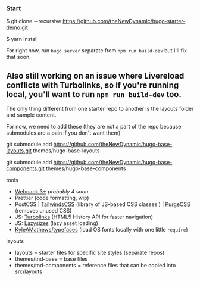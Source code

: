 ### Start
$ git clone --recursive https://github.com/theNewDynamic/hugo-starter-demo.git

$ yarn install


For right now, run `hugo server` separate from `npm run build-dev` but I'll fix that soon.

Also still working on an issue where Livereload conflicts with Turbolinks, so if you're running local, you'll want to run `npm run build-dev` too. 
---

The only thing different from one starter repo to another is the layouts folder and sample content.

For now, we need to add these (they are not a part of the repo because submodules are a pain if you don't want them)

git submodule add https://github.com/theNewDynamic/hugo-base-layouts.git themes/hugo-base-layouts

git submodule add https://github.com/theNewDynamic/hugo-base-components.git themes/hugo-base-components


tools
 - [Webpack 3+](https://webpack.js.org/) _probably 4 soon_
 - Prettier (code formatting, wip)
 - PostCSS | [TailwindsCSS](https://tailwindcss.com/) (library of JS-based CSS classes ) | [PurgeCSS](https://www.purgecss.com/) (removes unused CSS)
 - JS: [Turbolinks](https://github.com/turbolinks/turbolinks) (HTML5 History API for faster navigation)
 - JS: [Lazysizes](https://github.com/aFarkas/lazysizes) (lazy asset loading)
 - [KyleAMathews/typefaces](https://github.com/KyleAMathews/typefaces) (load OS fonts locally with one little `require`)

 layouts
 - layouts = starter files for specific site styles (separate repos)
 - themes/tnd-base = base files
 - themes/tnd-components = reference files that can be copied into src/layouts
